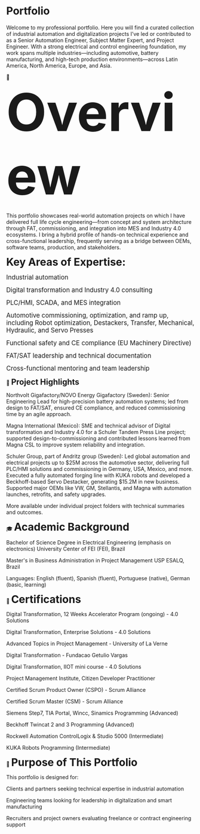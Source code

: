 
# **Portfolio**

Welcome to my professional portfolio. 
Here you will find a curated collection of industrial automation and digitalization projects I’ve led or contributed to as a Senior Automation Engineer, Subject Matter Expert, and Project Engineer. With a strong electrical and control engineering foundation, my work spans multiple industries—including automotive, battery manufacturing, and high-tech production environments—across Latin America, North America, Europe, and Asia.

🔧<span style="font-size: 10.0em;">**Overview**</span>

This portfolio showcases real-world automation projects on which I have delivered full life cycle engineering—from concept and system architecture through FAT, commissioning, and integration into MES and Industry 4.0 ecosystems. I bring a hybrid profile of hands-on technical experience and cross-functional leadership, frequently serving as a bridge between OEMs, software teams, production, and stakeholders.

<span style="font-size: 2.0em;">**Key Areas of Expertise:**</span>

<span style="font-size: 1.2em;">Industrial automation</span> 

<span style="font-size: 1.2em;">Digital transformation and Industry 4.0 consulting</span>

<span style="font-size: 1.2em;">PLC/HMI, SCADA, and MES integration</span>

<span style="font-size: 1.2em;">Automotive commissioning, optimization, and ramp up, including Robot optimization, Destackers, Transfer, Mechanical, Hydraulic, and Servo Presses</span>

<span style="font-size: 1.2em;">Functional safety and CE compliance (EU Machinery Directive)</span>

<span style="font-size: 1.2em;">FAT/SAT leadership and technical documentation</span>

<span style="font-size: 1.2em;">Cross-functional mentoring and team leadership</span>

📂 <span style="font-size: 1.5em;">**Project Highlights**</span>

Northvolt Gigafactory/NOVO Energy Gigafactory (Sweden): Senior Engineering Lead for high-precision battery automation systems; led from design to FAT/SAT, ensured CE compliance, and reduced commissioning time by an agile approach.

Magna International (Mexico): SME and technical advisor of Digital transformation and Industry 4.0 for a Schuler Tandem Press Line project; supported design-to-commissioning and contributed lessons learned from Magna CSL to improve system reliability and integration.

Schuler Group, part of Andritz group (Sweden): Led global automation and electrical projects up to $25M across the automotive sector, delivering full PLC/HMI solutions and commissioning in Germany, USA, Mexico, and more. Executed a fully automated forging line with KUKA robots and developed a Beckhoff-based Servo Destacker, generating $15.2M in new business. Supported major OEMs like VW, GM, Stellantis, and Magna with automation launches, retrofits, and safety upgrades.

More available under individual project folders with technical summaries and outcomes.

🎓 <span style="font-size: 2.0em;">**Academic Background**</span>

Bachelor of Science Degree in Electrical Engineering (emphasis on electronics)
University Center of FEI (FEI), Brazil

Master's in Business Administration in Project Management
USP ESALQ, Brazil

Languages: English (fluent), Spanish (fluent),  Portuguese (native), German (basic, learning)

📜 <span style="font-size: 2.0em;">**Certifications**</span>

Digital Transformation, 12 Weeks Accelerator Program (ongoing) - 4.0 Solutions

Digital Transformation, Enterprise Solutions - 4.0 Solutions 

Advanced Topics in Project Management - University of La Verne

Digital Transformation - Fundacao Getulio Vargas

Digital Transformation, IIOT mini course - 4.0 Solutions 

Project Management Institute, Citizen Developer Practitioner

Certified Scrum Product Owner (CSPO) - Scrum Alliance

Certified Scrum Master (CSM) - Scrum Alliance

Siemens Step7, TIA Portal, Wincc, Sinamics Programming (Advanced)

Beckhoff Twincat 2 and 3 Programming (Advanced)

Rockwell Automation ControlLogix & Studio 5000 (Intermediate)

KUKA Robots Programming (Intermediate) 

🚀 <span style="font-size: 2.0em;">**Purpose of This Portfolio**</span>

This portfolio is designed for:

Clients and partners seeking technical expertise in industrial automation

Engineering teams looking for leadership in digitalization and smart manufacturing

Recruiters and project owners evaluating freelance or contract engineering support
